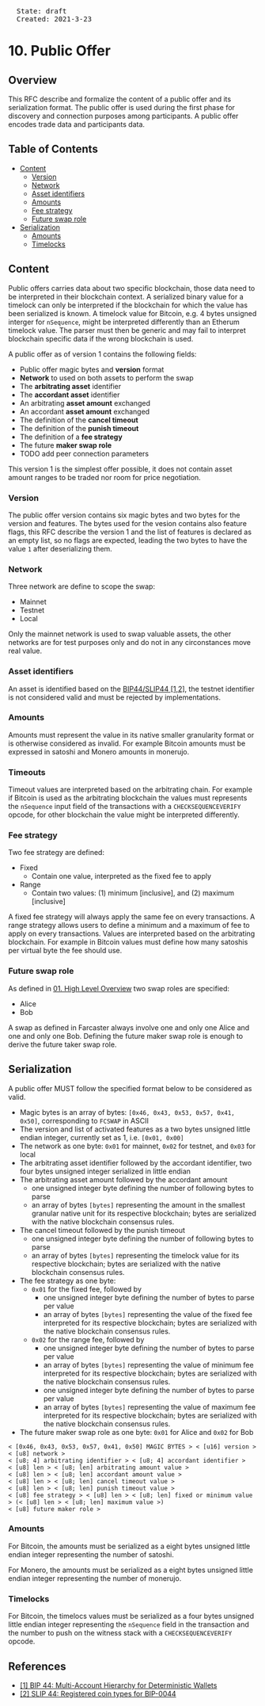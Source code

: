 <pre>
  State: draft
  Created: 2021-3-23
</pre>

# 10. Public Offer

## Overview

This RFC describe and formalize the content of a public offer and its serialization format. The public offer is used during the first phase for discovery and connection purposes among participants. A public offer encodes trade data and participants data.

## Table of Contents

  * [Content](#content)
    * [Version](#version)
    * [Network](#Network)
    * [Asset identifiers](#asset-identifiers)
    * [Amounts](#amounts)
    * [Fee strategy](#fee-strategy)
    * [Future swap role](#future-swap-role)
  * [Serialization](#serialization)
    * [Amounts](#amounts)
    * [Timelocks](#timelocks)

## Content

Public offers carries data about two specific blockchain, those data need to be interpreted in their blockchain context. A serialized binary value for a timelock can only be interpreted if the blockchain for which the value has been serialized is known. A timelock value for Bitcoin, e.g. 4 bytes unsigned interger for `nSequence`, might be interpreted differently than an Etherum timelock value. The parser must then be generic and may fail to interpret blockchain specific data if the wrong blockchain is used.

A public offer as of version 1 contains the following fields:

 * Public offer magic bytes and **version** format
 * **Network** to used on both assets to perform the swap
 * The **arbitrating asset** identifier
 * The **accordant asset** identifier
 * An arbitrating **asset amount** exchanged
 * An accordant **asset amount** exchanged
 * The definition of the **cancel timeout**
 * The definition of the **punish timeout**
 * The definition of a **fee strategy**
 * The future **maker swap role**
 * TODO add peer connection parameters

This version 1 is the simplest offer possible, it does not contain asset amount ranges to be traded nor room for price negotiation.

### Version

The public offer version contains six magic bytes and two bytes for the version and features. The bytes used for the vesion contains also feature flags, this RFC describe the version 1 and the list of features is declared as an empty list, so no flags are expected, leading the two bytes to have the value `1` after deserializing them.

### Network

Three network are define to scope the swap:

 * Mainnet
 * Testnet
 * Local

Only the mainnet network is used to swap valuable assets, the other networks are for test purposes only and do not in any circonstances move real value.

### Asset identifiers

An asset is identified based on the [BIP44/SLIP44 [1,2]](#references), the testnet identifier is not considered valid and must be rejected by implementations.

### Amounts

Amounts must represent the value in its native smaller granularity format or is otherwise considered as invalid. For example Bitcoin amounts must be expressed in satoshi and Monero amounts in monerujo.

### Timeouts

Timeout values are interpreted based on the arbitrating chain. For example if Bitcoin is used as the arbitrating blockchain the values must represents the `nSequence` input field of the transactions with a `CHECKSEQUENCEVERIFY` opcode, for other blockchain the value might be interpreted differently.

### Fee strategy

Two fee strategy are defined:

 * Fixed
    * Contain one value, interpreted as the fixed fee to apply
 * Range
    * Contain two values: (1) minimum [inclusive], and (2) maximum [inclusive]

A fixed fee strategy will always apply the same fee on every transactions. A range strategy allows users to define a minimum and a maximum of fee to apply on every transactions. Values are interpreted based on the arbitrating blockchain. For example in Bitcoin values must define how many satoshis per virtual byte the fee should use.

### Future swap role

As defined in [01. High Level Overview](./01-high-level-overview.md) two swap roles are specified:

 * Alice
 * Bob

A swap as defined in Farcaster always involve one and only one Alice and one and only one Bob. Defining the future maker swap role is enough to derive the future taker swap role.

## Serialization

A public offer MUST follow the specified format below to be considered as valid.

 * Magic bytes is an array of bytes: `[0x46, 0x43, 0x53, 0x57, 0x41, 0x50]`, corresponding to `FCSWAP` in ASCII
 * The version and list of activated features as a two bytes unsigned little endian integer, currently set as 1, i.e. `[0x01, 0x00]`
 * The network as one byte: `0x01` for mainnet, `0x02` for testnet, and `0x03` for local
 * The arbitrating asset identifier followed by the accordant identifier, two four bytes unsigned integer serialized in little endian
 * The arbitrating asset amount followed by the accordant amount
    * one unsigned integer byte defining the number of following bytes to parse
    * an array of bytes `[bytes]` representing the amount in the smallest granular native unit for its respective blockchain; bytes are serialized with the native blockchain consensus rules.
 * The cancel timeout followed by the punish timeout
    * one unsigned integer byte defining the number of following bytes to parse
    * an array of bytes `[bytes]` representing the timelock value for its respective blockchain; bytes are serialized with the native blockchain consensus rules.
 * The fee strategy as one byte:
    * `0x01` for the fixed fee, followed by
        * one unsigned integer byte defining the number of bytes to parse per value
        * an array of bytes `[bytes]` representing the value of the fixed fee interpreted for its respective blockchain; bytes are serialized with the native blockchain consensus rules.
    * `0x02` for the range fee, followed by
        * one unsigned integer byte defining the number of bytes to parse per value
        * an array of bytes `[bytes]` representing the value of minimum fee interpreted for its respective blockchain; bytes are serialized with the native blockchain consensus rules.
        * one unsigned integer byte defining the number of bytes to parse per value
        * an array of bytes `[bytes]` representing the value of maximum fee interpreted for its respective blockchain; bytes are serialized with the native blockchain consensus rules.
 * The future maker swap role as one byte: `0x01` for Alice and `0x02` for Bob

```
< [0x46, 0x43, 0x53, 0x57, 0x41, 0x50] MAGIC BYTES > < [u16] version > < [u8] network >
< [u8; 4] arbitrating identifier > < [u8; 4] accordant identifier >
< [u8] len > < [u8; len] arbitrating amount value >
< [u8] len > < [u8; len] accordant amount value >
< [u8] len > < [u8; len] cancel timeout value >
< [u8] len > < [u8; len] punish timeout value >
< [u8] fee strategy > < [u8] len > < [u8; len] fixed or minimum value > (< [u8] len > < [u8; len] maximum value >)
< [u8] future maker role >
```

### Amounts

For Bitcoin, the amounts must be serialized as a eight bytes unsigned little endian integer representing the number of satoshi.

For Monero, the amounts must be serialized as a eight bytes unsigned little endian integer representing the number of monerujo.

### Timelocks

For Bitcoin, the timelocs values must be serialized as a four bytes unsigned little endian integer representing the `nSequence` field in the transaction and the number to push on the witness stack with a `CHECKSEQUENCEVERIFY` opcode.

## References

 * [[1] BIP 44: Multi-Account Hierarchy for Deterministic Wallets](https://github.com/bitcoin/bips/blob/master/bip-0044.mediawiki)
 * [[2] SLIP 44: Registered coin types for BIP-0044](https://github.com/satoshilabs/slips/blob/master/slip-0044.md#slip-0044--registered-coin-types-for-bip-0044)
